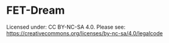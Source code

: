 # FET-Dream
Licensed under: CC BY-NC-SA 4.0. Please see: https://creativecommons.org/licenses/by-nc-sa/4.0/legalcode
